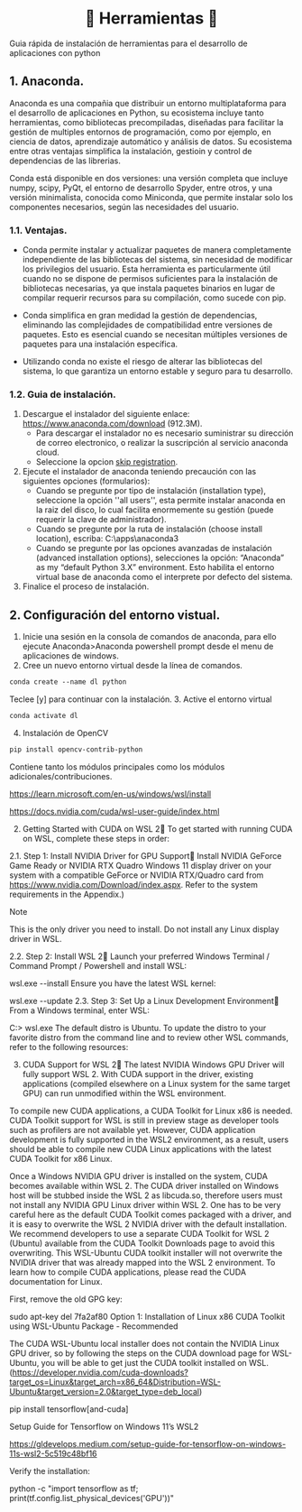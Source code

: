 <h1 align="center">
🔸 Herramientas 🔸
</h1>
Guia rápida de instalación de herramientas para el desarrollo de aplicaciones con python

## 1. Anaconda.

Anaconda es una compañia que distribuir un entorno multiplataforma para el desarrollo de aplicaciones en Python, su ecosistema incluye tanto herramientas, como bibliotecas precompiladas, diseñadas para facilitar la gestión de multiples entornos de programación, como por ejemplo, en ciencia de datos, aprendizaje automático y análisis de datos. Su ecosistema entre otras ventajas simplifica la instalación, gestioin y control de dependencias de las librerias.

Conda está disponible en dos versiones: una versión completa que incluye numpy, scipy, PyQt, el entorno de desarrollo Spyder, entre otros, y una versión minimalista, conocida como Miniconda, que permite instalar solo los componentes necesarios, según las necesidades del usuario.

### 1.1. Ventajas.

* Conda permite instalar y actualizar paquetes de manera completamente independiente de las bibliotecas del sistema, sin necesidad de modificar los privilegios del usuario. Esta herramienta es particularmente útil cuando no se dispone de permisos suficientes para la instalación de bibliotecas necesarias, ya que instala paquetes binarios en lugar de compilar requerir recursos para su compilación, como sucede con pip.

* Conda simplifica en gran medidad la gestión de dependencias, eliminando las complejidades de compatibilidad entre versiones de paquetes. Esto es esencial cuando se necesitan múltiples versiones de paquetes para una instalación específica.

* Utilizando conda no existe el riesgo de alterar las bibliotecas del sistema, lo que garantiza un entorno estable y seguro para tu desarrollo.

### 1.2. Guia de instalación.

1. Descargue el instalador del siguiente enlace: https://www.anaconda.com/download (912.3M).
   - Para descargar el instalador no es necesario suministrar su dirección de correo electronico, o realizar la suscripción al servicio anaconda cloud.
   - Seleccione la opcion [skip registration](https://www.anaconda.com/download/success).
2. Ejecute el instalador de anaconda teniendo precaución con las siguientes opciones (formularios):
   - Cuando se pregunte por tipo de instalación (installation type), seleccione la opción ''all users'', esta permite instalar anaconda en la raiz del disco, lo cual facilita enormemente su gestión (puede requerir la clave de administrador).
   - Cuando se pregunte por la ruta de instalación (choose install location), escriba: C:\apps\anaconda3
   - Cuando se pregunte por las opciones avanzadas de instalación (advanced installation options), selecciones la opción: “Anaconda” as my “default Python 3.X” environment. Esto habilita el entorno virtual base de anaconda como el interprete por defecto del sistema.
3. Finalice el proceso de instalación.

## 2. Configuración del entorno vistual.

1. Inicie una sesión en la consola de comandos de anaconda, para ello ejecute Anaconda>Anaconda powershell prompt desde el menu de aplicaciones de windows.
2. Cree un nuevo entorno virtual desde la línea de comandos.
```md
conda create --name dl python
```
Teclee [y] para continuar con la instalación.
3. Active el entorno virtual
```md
conda activate dl
```
4. Instalación de OpenCV
```md
pip install opencv-contrib-python
```
Contiene tanto los módulos principales como los módulos adicionales/contribuciones.

https://learn.microsoft.com/en-us/windows/wsl/install

https://docs.nvidia.com/cuda/wsl-user-guide/index.html

2. Getting Started with CUDA on WSL 2
To get started with running CUDA on WSL, complete these steps in order:

2.1. Step 1: Install NVIDIA Driver for GPU Support
Install NVIDIA GeForce Game Ready or NVIDIA RTX Quadro Windows 11 display driver on your system with a compatible GeForce or NVIDIA RTX/Quadro card from https://www.nvidia.com/Download/index.aspx. Refer to the system requirements in the Appendix.)

Note

This is the only driver you need to install. Do not install any Linux display driver in WSL.

2.2. Step 2: Install WSL 2
Launch your preferred Windows Terminal / Command Prompt / Powershell and install WSL:

wsl.exe --install
Ensure you have the latest WSL kernel:

wsl.exe --update
2.3. Step 3: Set Up a Linux Development Environment
From a Windows terminal, enter WSL:

C:\> wsl.exe
The default distro is Ubuntu. To update the distro to your favorite distro from the command line and to review other WSL commands, refer to the following resources:

3. CUDA Support for WSL 2
The latest NVIDIA Windows GPU Driver will fully support WSL 2. With CUDA support in the driver, existing applications (compiled elsewhere on a Linux system for the same target GPU) can run unmodified within the WSL environment.

To compile new CUDA applications, a CUDA Toolkit for Linux x86 is needed. CUDA Toolkit support for WSL is still in preview stage as developer tools such as profilers are not available yet. However, CUDA application development is fully supported in the WSL2 environment, as a result, users should be able to compile new CUDA Linux applications with the latest CUDA Toolkit for x86 Linux.

Once a Windows NVIDIA GPU driver is installed on the system, CUDA becomes available within WSL 2. The CUDA driver installed on Windows host will be stubbed inside the WSL 2 as libcuda.so, therefore users must not install any NVIDIA GPU Linux driver within WSL 2. One has to be very careful here as the default CUDA Toolkit comes packaged with a driver, and it is easy to overwrite the WSL 2 NVIDIA driver with the default installation. We recommend developers to use a separate CUDA Toolkit for WSL 2 (Ubuntu) available from the CUDA Toolkit Downloads page to avoid this overwriting. This WSL-Ubuntu CUDA toolkit installer will not overwrite the NVIDIA driver that was already mapped into the WSL 2 environment. To learn how to compile CUDA applications, please read the CUDA documentation for Linux.

First, remove the old GPG key:

sudo apt-key del 7fa2af80
Option 1: Installation of Linux x86 CUDA Toolkit using WSL-Ubuntu Package - Recommended

The CUDA WSL-Ubuntu local installer does not contain the NVIDIA Linux GPU driver, so by following the steps on the CUDA download page for WSL-Ubuntu, you will be able to get just the CUDA toolkit installed on WSL. (https://developer.nvidia.com/cuda-downloads?target_os=Linux&target_arch=x86_64&Distribution=WSL-Ubuntu&target_version=2.0&target_type=deb_local)

pip install tensorflow[and-cuda]

Setup Guide for Tensorflow on Windows 11’s WSL2

https://gldevelops.medium.com/setup-guide-for-tensorflow-on-windows-11s-wsl2-5c519c48bf16


Verify the installation:

python -c "import tensorflow as tf; print(tf.config.list_physical_devices('GPU'))"
